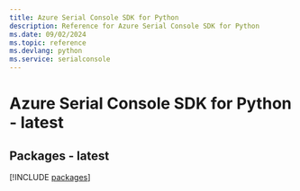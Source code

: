 ```yaml
---
title: Azure Serial Console SDK for Python
description: Reference for Azure Serial Console SDK for Python
ms.date: 09/02/2024
ms.topic: reference
ms.devlang: python
ms.service: serialconsole
---
```

# Azure Serial Console SDK for Python - latest
## Packages - latest
[!INCLUDE [packages](serial-console-index.md)]
